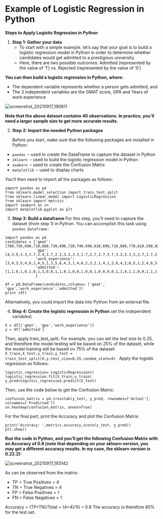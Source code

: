 # Example of Logistic Regression in Python
**Steps to Apply Logistic Regression in Python**

1. **Step 1: Gather your data**
    - To start with a simple example, let’s say that your goal is to build a logistic regression model in Python in order to 
       determine whether candidates would get admitted to a prestigious university.
    - Here, there are two possible outcomes: Admitted (represented by the value of ‘1’) vs. Rejected (represented by the 
       value of ‘0’)

**You can then build a logistic regression in Python, where:**
- The dependent variable represents whether a person gets admitted; and
- The 3 independent variables are the GMAT score, GPA and Years of work experience

![screenshot_20210917_190611](https://user-images.githubusercontent.com/47748059/133827113-cf980c89-b1f2-4d59-b214-3a9abc64bc83.png)

**Note that the above dataset contains 40 observations. In practice, you’ll need a larger sample size to get more accurate results.**

2. **Step 2: Import the needed Python packages**

   Before you start, make sure that the following packages are installed in Python:
- `pandas `– used to create the DataFrame to capture the dataset in Python
- `sklearn `– used to build the logistic regression model in Python
- `seaborn `– used to create the Confusion Matrix
- `matplotlib `– used to display charts

You’ll then need to import all the packages as follows:

```
import pandas as pd
from sklearn.model_selection import train_test_split
from sklearn.linear_model import LogisticRegression
from sklearn import metrics
import seaborn as sn
import matplotlib.pyplot as plt
```

3. **Step 3: Build a dataframe**
For this step, you’ll need to capture the dataset (from step 1) in Python. You can accomplish this task using `pandas Dataframe:`
```
import pandas as pd
candidates = {'gmat': [780,750,690,710,680,730,690,720,740,690,610,690,710,680,770,610,580,650,540,590,620,600,550,550,570,670,660,580,650,660,640,620,660,660,680,650,670,580,590,690],
              'gpa': [4,3.9,3.3,3.7,3.9,3.7,2.3,3.3,3.3,1.7,2.7,3.7,3.7,3.3,3.3,3,2.7,3.7,2.7,2.3,3.3,2,2.3,2.7,3,3.3,3.7,2.3,3.7,3.3,3,2.7,4,3.3,3.3,2.3,2.7,3.3,1.7,3.7],
              'work_experience': [3,4,3,5,4,6,1,4,5,1,3,5,6,4,3,1,4,6,2,3,2,1,4,1,2,6,4,2,6,5,1,2,4,6,5,1,2,1,4,5],
              'admitted': [1,1,0,1,0,1,0,1,1,0,0,1,1,0,1,0,0,1,0,0,1,0,0,0,0,1,1,0,1,1,0,0,1,1,1,0,0,0,0,1]
              }

df = pd.DataFrame(candidates,columns= ['gmat', 'gpa','work_experience','admitted'])
print (df)
```
Alternatively, you could import the data into Python from an external file.

4. **Step 4: Create the logistic regression in Python**
set the independent variables\
```
X = df[['gmat', 'gpa','work_experience']]
y = df['admitted']
```
Then, apply train_test_split. For example, you can set the test size to 0.25, and therefore the model testing will be based on 25% of the dataset, while the model training will be based on 75% of the dataset:
`X_train,X_test,y_train,y_test = train_test_split(X,y,test_size=0.25,random_state=0)
`
Apply the logistic regression as follows:

```
logistic_regression= LogisticRegression()
logistic_regression.fit(X_train,y_train)
y_pred=logistic_regression.predict(X_test)
```
Then, use the code below to get the Confusion Matrix:

```
confusion_matrix = pd.crosstab(y_test, y_pred, rownames=['Actual'], colnames=['Predicted'])
sn.heatmap(confusion_matrix, annot=True)
```
For the final part, print the Accuracy and plot the Confusion Matrix:

```
print('Accuracy: ',metrics.accuracy_score(y_test, y_pred))
plt.show()
```
**Run the code in Python, and you’ll get the following Confusion Matrix with an Accuracy of 0.8 (note that depending on your sklearn version, you may get a different accuracy results. In my case, the sklearn version is 0.22.2):**

![screenshot_20210917_193142](https://user-images.githubusercontent.com/47748059/133830105-55d35187-344e-466b-b7af-c95bb922c9ab.png)


As can be observed from the matrix:

- TP = True Positives = 4
- TN = True Negatives = 4
- FP = False Positives = 1
- FN = False Negatives = 1

Accuracy = (TP+TN)/Total = (4+4)/10 = 0.8
The accuracy is therefore 80% for the test set.

